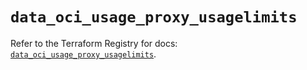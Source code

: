# `data_oci_usage_proxy_usagelimits`

Refer to the Terraform Registry for docs: [`data_oci_usage_proxy_usagelimits`](https://registry.terraform.io/providers/hashicorp/oci/7.19.0/docs/data-sources/usage_proxy_usagelimits).
